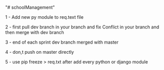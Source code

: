 "# schoolManagement" 

1 - Add new py module to req.text file

2 - first pull dev branch in your branch and fix Conflict in your branch and then merge with dev branch

3 - end of each sprint dev branch merged with master

4 - don,t push on master directly

5 - use pip freeze > req.txt after add every python or django module


